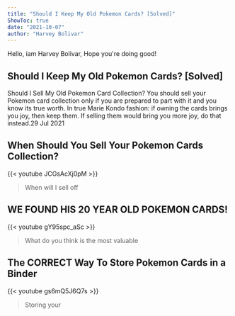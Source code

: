 ```yaml
---
title: "Should I Keep My Old Pokemon Cards? [Solved]"
ShowToc: true 
date: "2021-10-07"
author: "Harvey Bolivar" 
---
```


Hello, iam Harvey Bolivar, Hope you're doing good!
## Should I Keep My Old Pokemon Cards? [Solved]
Should I Sell My Old Pokemon Card Collection? You should sell your Pokemon card collection only if you are prepared to part with it and you know its true worth. In true Marie Kondo fashion: if owning the cards brings you joy, then keep them. If selling them would bring you more joy, do that instead.29 Jul 2021

## When Should You Sell Your Pokemon Cards Collection?
{{< youtube JCGsAcXj0pM >}}
>When will I sell off 

## WE FOUND HIS 20 YEAR OLD POKEMON CARDS!
{{< youtube gY95spc_aSc >}}
>What do you think is the most valuable 

## The CORRECT Way To Store Pokemon Cards in a Binder
{{< youtube gs6mQ5J6Q7s >}}
>Storing your 


